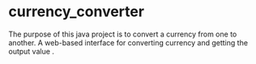 # currency_converter
The purpose of this java project is to convert a currency from one to another. A web-based interface for converting currency and getting the output value .

